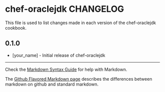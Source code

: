 chef-oraclejdk CHANGELOG
========================

This file is used to list changes made in each version of the chef-oraclejdk cookbook.

0.1.0
-----
- [your_name] - Initial release of chef-oraclejdk

- - -
Check the [Markdown Syntax Guide](http://daringfireball.net/projects/markdown/syntax) for help with Markdown.

The [Github Flavored Markdown page](http://github.github.com/github-flavored-markdown/) describes the differences between markdown on github and standard markdown.
